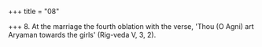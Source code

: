 +++
title = "08"

+++
8. At the marriage the fourth oblation with the verse, 'Thou (O Agni) art Aryaman towards the girls' (Rig-veda V, 3, 2).
